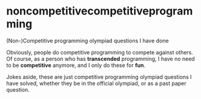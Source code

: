 
# noncompetitivecompetitiveprogramming
(Non-)Competitive programming olympiad questions I have done

Obviously, people do competitive programming to compete against others. Of course, as a person who has **transcended** programming, I have no need to be **competitive** anymore, and I only do these for **fun**.

Jokes aside, these are just competitive programming olympiad questions I have solved, whether they be in the official olympiad, or as a past paper question.
